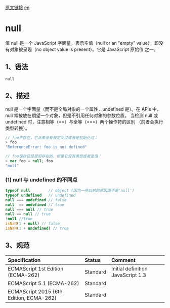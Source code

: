 <a href="https://developer.mozilla.org/zh-CN/docs/Web/JavaScript/Reference/Global_Objects/null" target="_blank">原文链接</a>
<a href="https://developer.mozilla.org/en-US/docs/Web/JavaScript/Reference/Global_Objects/null" target="_blank">en</a>

# null

值 null 是一个 JavaScript 字面量，表示空值（null or an "empty" value），即没有对象被呈现（no object value is present）。它是 JavaScript 原始值 之一。

## 1、语法

`null`

## 2、描述

null 是一个字面量（而不是全局对象的一个属性，undefined 是）。在 APIs 中，null 常被放在期望一个对象，但是不引用任何对象的参数位置。
当检测 null 或 undefined 时，注意相等（==）与全等（===）两个操作符的区别 （前者会执行类型转换）。

```javascript
// foo不存在，它从来没有被定义过或者是初始化过：
> foo
"ReferenceError: foo is not defined"

// foo现在已经是知存在的，但是它没有类型或者是值：
> var foo = null; foo
"null"
```

### (1) null 与 undefined 的不同点

```javascript
typeof null        // object (因为一些以前的原因而不是'null')
typeof undefined   // undefined
null === undefined // false
null  == undefined // true
null === null // true
null == null // true
!null //true
isNaN(1 + null) // false
isNaN(1 + undefined) // true
```

## 3、规范

| Specification                           | Status   | Comment                           |
|:-----------------------------------|:--------|:------------------------------|
| ECMAScript 1st Edition (ECMA-262)       | Standard | Initial definition JavaScript 1.3 |
| ECMAScript 5.1 (ECMA-262)               | Standard |                    |
| ECMAScript 2015 (6th Edition, ECMA-262) | Standard |                    |